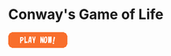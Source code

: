 # Conway's Game of Life

[![PLAY NOW!](./img/playnow.gif "PLAY NOW!")](https://hansel-no-kioku.github.io/game-of-life/)
